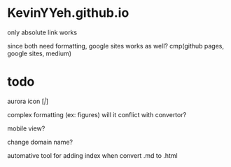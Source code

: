 # KevinYYeh.github.io

only absolute link works

since both need formatting, google sites works as well? cmp(github pages, google sites, medium)

# todo

aurora icon [_|_]

complex formatting (ex: figures) will it conflict with convertor?

mobile view?

change domain name?

automative tool for adding index when convert .md to .html
